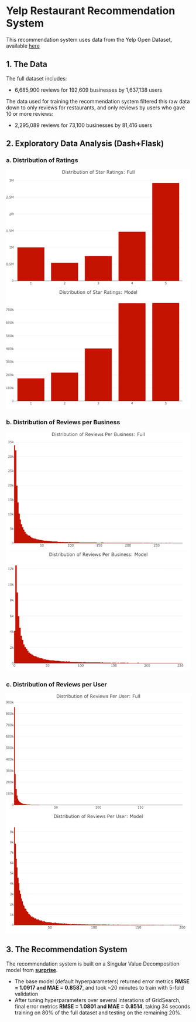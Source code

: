 # Yelp Restaurant Recommendation System

This recommendation system uses data from the Yelp Open Dataset, available [here](https://www.yelp.com/dataset)

## 1. The Data

The full dataset includes:
* 6,685,900 reviews for 192,609 businesses by 1,637,138 users

The data used for training the recommendation system filtered this raw data down to only reviews for restaurants, and only reviews by users who gave 10 or more reviews:
* 2,295,089 reviews for 73,100 businesses by 81,416 users


## 2. Exploratory Data Analysis (Dash+Flask)

### a. Distribution of Ratings

![header](images/newplot.png)
![header](images/newplot1.png)

### b. Distribution of Reviews per Business

![header](images/newplot2.png)
![header](images/newplot3.png)

### c. Distribution of Reviews per User

![header](images/newplot4.png)
![header](images/newplot5.png)


## 3. The Recommendation System

The recommendation system is built on a Singular Value Decomposition model from [**surprise**](https://surprise.readthedocs.io/en/stable/index.html).

* The base model (default hyperparameters) returned error metrics **RMSE = 1.0917 and MAE = 0.8587**, and took ~20 minutes to train with 5-fold validation
* After tuning hyperparameters over several interations of GridSearch, final error metrics **RMSE = 1.0801 and MAE = 0.8514**, taking 34 seconds training on 80% of the full dataset and testing on the remaining 20%.
